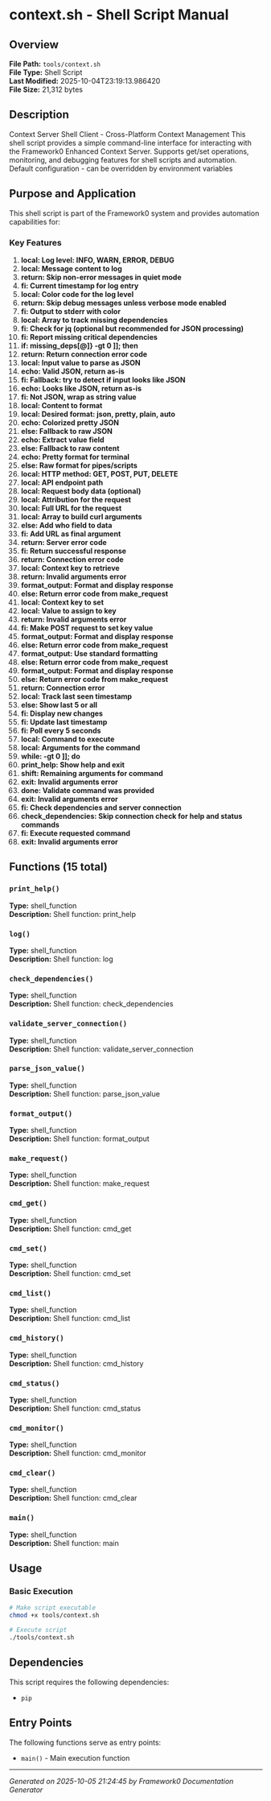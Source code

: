 # context.sh - Shell Script Manual

## Overview
**File Path:** `tools/context.sh`  
**File Type:** Shell Script  
**Last Modified:** 2025-10-04T23:19:13.986420  
**File Size:** 21,312 bytes  

## Description
Context Server Shell Client - Cross-Platform Context Management This shell script provides a simple command-line interface for interacting with the Framework0 Enhanced Context Server. Supports get/set operations, monitoring, and debugging features for shell scripts and automation. Default configuration - can be overridden by environment variables

## Purpose and Application
This shell script is part of the Framework0 system and provides automation capabilities for:

### Key Features
1. **local: Log level: INFO, WARN, ERROR, DEBUG**
2. **local: Message content to log**
3. **return: Skip non-error messages in quiet mode**
4. **fi: Current timestamp for log entry**
5. **local: Color code for the log level**
6. **return: Skip debug messages unless verbose mode enabled**
7. **fi: Output to stderr with color**
8. **local: Array to track missing dependencies**
9. **fi: Check for jq (optional but recommended for JSON processing)**
10. **fi: Report missing critical dependencies**
11. **if: missing_deps[@]} -gt 0 ]]; then**
12. **return: Return connection error code**
13. **local: Input value to parse as JSON**
14. **echo: Valid JSON, return as-is**
15. **fi: Fallback: try to detect if input looks like JSON**
16. **echo: Looks like JSON, return as-is**
17. **fi: Not JSON, wrap as string value**
18. **local: Content to format**
19. **local: Desired format: json, pretty, plain, auto**
20. **echo: Colorized pretty JSON**
21. **else: Fallback to raw JSON**
22. **echo: Extract value field**
23. **else: Fallback to raw content**
24. **echo: Pretty format for terminal**
25. **else: Raw format for pipes/scripts**
26. **local: HTTP method: GET, POST, PUT, DELETE**
27. **local: API endpoint path**
28. **local: Request body data (optional)**
29. **local: Attribution for the request**
30. **local: Full URL for the request**
31. **local: Array to build curl arguments**
32. **else: Add who field to data**
33. **fi: Add URL as final argument**
34. **return: Server error code**
35. **fi: Return successful response**
36. **return: Connection error code**
37. **local: Context key to retrieve**
38. **return: Invalid arguments error**
39. **format_output: Format and display response**
40. **else: Return error code from make_request**
41. **local: Context key to set**
42. **local: Value to assign to key**
43. **return: Invalid arguments error**
44. **fi: Make POST request to set key value**
45. **format_output: Format and display response**
46. **else: Return error code from make_request**
47. **format_output: Use standard formatting**
48. **else: Return error code from make_request**
49. **format_output: Format and display response**
50. **else: Return error code from make_request**
51. **return: Connection error**
52. **local: Track last seen timestamp**
53. **else: Show last 5 or all**
54. **fi: Display new changes**
55. **fi: Update last timestamp**
56. **fi: Poll every 5 seconds**
57. **local: Command to execute**
58. **local: Arguments for the command**
59. **while: -gt 0 ]]; do**
60. **print_help: Show help and exit**
61. **shift: Remaining arguments for command**
62. **exit: Invalid arguments error**
63. **done: Validate command was provided**
64. **exit: Invalid arguments error**
65. **fi: Check dependencies and server connection**
66. **check_dependencies: Skip connection check for help and status commands**
67. **fi: Execute requested command**
68. **exit: Invalid arguments error**

## Functions (15 total)

### `print_help()`

**Type:** shell_function  
**Description:** Shell function: print_help  

### `log()`

**Type:** shell_function  
**Description:** Shell function: log  

### `check_dependencies()`

**Type:** shell_function  
**Description:** Shell function: check_dependencies  

### `validate_server_connection()`

**Type:** shell_function  
**Description:** Shell function: validate_server_connection  

### `parse_json_value()`

**Type:** shell_function  
**Description:** Shell function: parse_json_value  

### `format_output()`

**Type:** shell_function  
**Description:** Shell function: format_output  

### `make_request()`

**Type:** shell_function  
**Description:** Shell function: make_request  

### `cmd_get()`

**Type:** shell_function  
**Description:** Shell function: cmd_get  

### `cmd_set()`

**Type:** shell_function  
**Description:** Shell function: cmd_set  

### `cmd_list()`

**Type:** shell_function  
**Description:** Shell function: cmd_list  

### `cmd_history()`

**Type:** shell_function  
**Description:** Shell function: cmd_history  

### `cmd_status()`

**Type:** shell_function  
**Description:** Shell function: cmd_status  

### `cmd_monitor()`

**Type:** shell_function  
**Description:** Shell function: cmd_monitor  

### `cmd_clear()`

**Type:** shell_function  
**Description:** Shell function: cmd_clear  

### `main()`

**Type:** shell_function  
**Description:** Shell function: main  


## Usage

### Basic Execution
```bash
# Make script executable
chmod +x tools/context.sh

# Execute script
./tools/context.sh
```


## Dependencies

This script requires the following dependencies:

- `pip`


## Entry Points

The following functions serve as entry points:

- `main()` - Main execution function


---
*Generated on 2025-10-05 21:24:45 by Framework0 Documentation Generator*
